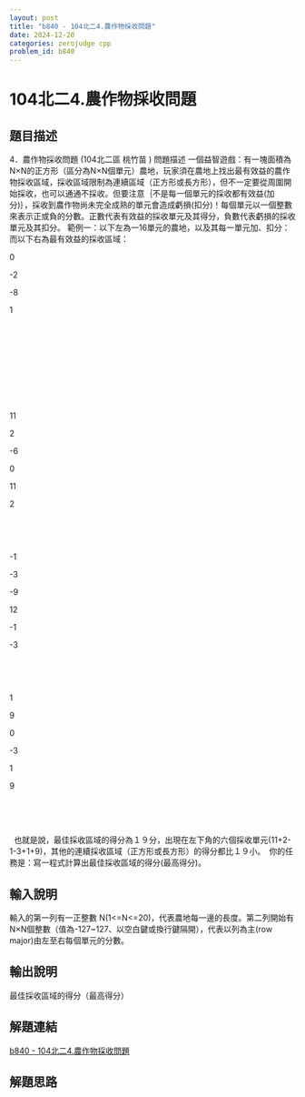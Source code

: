 ```yaml
---
layout: post
title: "b840 - 104北二4.農作物採收問題"
date: 2024-12-20
categories: zerojudge cpp
problem_id: b840
---
```


# 104北二4.農作物採收問題

## 題目描述

4．農作物採收問題 (104北二區 桃竹苗 )
問題描述
一個益智遊戲：有一塊面積為N×N的正方形（區分為N×N個單元）農地，玩家須在農地上找出最有效益的農作物採收區域，採收區域限制為連續區域（正方形或長方形），但不一定要從周圍開始採收，也可以通通不採收。但要注意｛不是每一個單元的採收都有效益(加分)｝，採收到農作物尚未完全成熟的單元會造成虧損(扣分)！每個單元以一個整數來表示正或負的分數。正數代表有效益的採收單元及其得分，負數代表虧損的採收單元及其扣分。
範例一：以下左為一16單元的農地，以及其每一單元加、扣分：　而以下右為最有效益的採收區域：

0

-2

-8

1

 
 
 
 

 

 

 

 

11

2

-6

0

11

2

 

 

-1

-3

-9

12

-1

-3

 

 

1

9

0

-3

1

9

 

 

 
也就是說，最佳採收區域的得分為１９分，出現在左下角的六個採收單元(11+2-1-3+1+9)，其他的連續採收區域（正方形或長方形）的得分都比１９小。　你的任務是：寫一程式計算出最佳採收區域的得分(最高得分)。

## 輸入說明

輸入的第一列有一正整數 N(1<=N<=20)，代表農地每一邊的長度。第二列開始有N×N個整數（值為-127~127、以空白鍵或換行鍵隔開），代表以列為主(row major)由左至右每個單元的分數。

## 輸出說明

最佳採收區域的得分（最高得分）

## 解題連結

[b840 - 104北二4.農作物採收問題](https://zerojudge.tw/ShowProblem?problemid=b840)

## 解題思路

